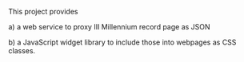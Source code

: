 This project provides

a) a web service to proxy III Millennium record page as JSON

b) a JavaScript widget library to include those into webpages as CSS classes.